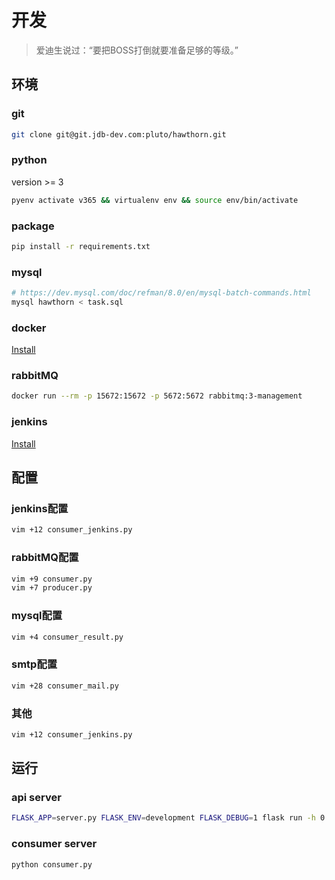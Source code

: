 # 开发

> 爱迪生说过：“要把BOSS打倒就要准备足够的等级。”

## 环境

### git

```bash
git clone git@git.jdb-dev.com:pluto/hawthorn.git
```

### python

version >= 3

```bash
pyenv activate v365 && virtualenv env && source env/bin/activate
```

### package

```bash
pip install -r requirements.txt
```

### mysql

```bash
# https://dev.mysql.com/doc/refman/8.0/en/mysql-batch-commands.html
mysql hawthorn < task.sql
```

### docker

[Install](https://www.docker.com/get-started)

### rabbitMQ

```bash
docker run --rm -p 15672:15672 -p 5672:5672 rabbitmq:3-management
```

### jenkins

[Install](https://jenkins.io/doc/pipeline/tour/getting-started/)

## 配置

### jenkins配置

```bash
vim +12 consumer_jenkins.py
```

### rabbitMQ配置

```bash
vim +9 consumer.py
vim +7 producer.py
```

### mysql配置

```bash
vim +4 consumer_result.py
```

### smtp配置

```bash
vim +28 consumer_mail.py
```

### 其他

```bash
vim +12 consumer_jenkins.py
```

## 运行

### api server

```bash
FLASK_APP=server.py FLASK_ENV=development FLASK_DEBUG=1 flask run -h 0.0.0.0
```

### consumer server

```bash
python consumer.py
```
